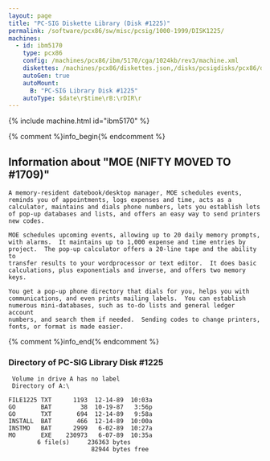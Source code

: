 ```yaml
---
layout: page
title: "PC-SIG Diskette Library (Disk #1225)"
permalink: /software/pcx86/sw/misc/pcsig/1000-1999/DISK1225/
machines:
  - id: ibm5170
    type: pcx86
    config: /machines/pcx86/ibm/5170/cga/1024kb/rev3/machine.xml
    diskettes: /machines/pcx86/diskettes.json,/disks/pcsigdisks/pcx86/diskettes.json
    autoGen: true
    autoMount:
      B: "PC-SIG Library Disk #1225"
    autoType: $date\r$time\rB:\rDIR\r
---
```


{% include machine.html id="ibm5170" %}

{% comment %}info_begin{% endcomment %}

## Information about "MOE (NIFTY MOVED TO #1709)"

    A memory-resident datebook/desktop manager, MOE schedules events,
    reminds you of appointments, logs expenses and time, acts as a
    calculator, maintains and dials phone numbers, lets you establish lots
    of pop-up databases and lists, and offers an easy way to send printers
    new codes.
    
    MOE schedules upcoming events, allowing up to 20 daily memory prompts,
    with alarms.  It maintains up to 1,000 expense and time entries by
    project.  The pop-up calculator offers a 20-line tape and the ability to
    transfer results to your wordprocessor or text editor.  It does basic
    calculations, plus exponentials and inverse, and offers two memory keys.
    
    You get a pop-up phone directory that dials for you, helps you with
    communications, and even prints mailing labels.  You can establish
    numerous mini-databases, such as to-do lists and general ledger account
    numbers, and search them if needed.  Sending codes to change printers,
    fonts, or format is made easier.
{% comment %}info_end{% endcomment %}


### Directory of PC-SIG Library Disk #1225

     Volume in drive A has no label
     Directory of A:\

    FILE1225 TXT      1193  12-14-89  10:03a
    GO       BAT        38  10-19-87   3:56p
    GO       TXT       694  12-14-89   9:58a
    INSTALL  BAT       466  12-14-89  10:00a
    INSTMO   BAT      2999   6-02-89  10:27a
    MO       EXE    230973   6-07-89  10:35a
            6 file(s)     236363 bytes
                           82944 bytes free

